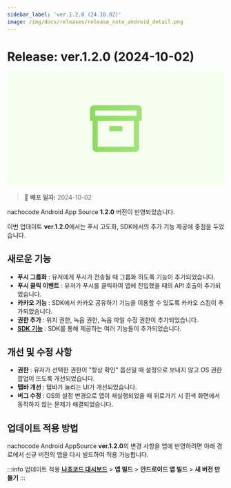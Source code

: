 ```yaml
---
sidebar_label: 'ver.1.2.0 (24.10.02)'
image: /img/docs/releases/release_note_android_detail.png
---
```


# Release: ver.1.2.0 (2024-10-02)

![android_detail](../../../../../static/img/docs/releases/release_note_android_detail.png)

> 🔔 **배포 일자:** 2024-10-02

nachocode Android App Source **1.2.0** 버전이 반영되었습니다.

이번 업데이트 **ver.1.2.0**에서는 푸시 고도화, SDK에서의 추가 기능 제공에 중점을 두었습니다.

## 새로운 기능

- **푸시 그룹화** : 유저에게 푸시가 전송될 때 그룹화 하도록 기능이 추가되었습니다.
- **푸시 클릭 이벤트** : 유저가 푸시를 클릭하여 앱에 진입했을 때의 API 호출이 추가되었습니다.
- **카카오 기능** : SDK에서 카카오 공유하기 기능을 이용할 수 있도록 카카오 스킴이 추가되었습니다.
- **권한 추가** : 위치 권한, 녹음 권한, 녹음 파일 수정 권한이 추가되었습니다.
- [**SDK 기능**](../../sdk/release-v-1-2-0) : SDK를 통해 제공하는 여러 기능들이 추가되었습니다.

## 개선 및 수정 사항

- **권한** : 유저가 선택한 권한이 "항상 확인" 옵션일 때 설정으로 보내지 않고 OS 권한 팝업이 뜨도록 개선되었습니다.
- **탭바 개선** : 탭바가 눌리는 UI가 개선되었습니다.
- **버그 수정** : OS의 설정 변경으로 앱이 재실행되었을 때 뒤로가기 시 흰색 화면에서 동작하지 않는 문제가 해결되었습니다.

## 업데이트 적용 방법

nachocode Android AppSource **ver.1.2.0**의 변경 사항을 앱에 반영하려면 아래 경로에서 신규 버전의 앱을 다시 빌드하여 적용 가능합니다.

:::info 업데이트 적용
[**나쵸코드 대시보드**](https://nachocode.io/?utm_source=docs&utm_medium=documentation&utm_campaign=devguide) > **앱 빌드** > **안드로이드 앱 빌드** > **새 버전 만들기**
:::

